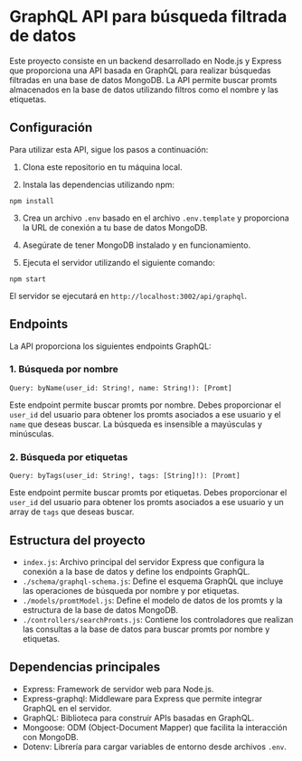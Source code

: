 # GraphQL API para búsqueda filtrada de datos

Este proyecto consiste en un backend desarrollado en Node.js y Express que proporciona una API basada en GraphQL para realizar búsquedas filtradas en una base de datos MongoDB. La API permite buscar promts almacenados en la base de datos utilizando filtros como el nombre y las etiquetas.

## Configuración

Para utilizar esta API, sigue los pasos a continuación:

1. Clona este repositorio en tu máquina local.

2. Instala las dependencias utilizando npm:

```npm install```

3. Crea un archivo `.env` basado en el archivo `.env.template` y proporciona la URL de conexión a tu base de datos MongoDB.

4. Asegúrate de tener MongoDB instalado y en funcionamiento.

5. Ejecuta el servidor utilizando el siguiente comando:

```npm start```

El servidor se ejecutará en `http://localhost:3002/api/graphql`.

## Endpoints

La API proporciona los siguientes endpoints GraphQL:

### 1. Búsqueda por nombre

```Query: byName(user_id: String!, name: String!): [Promt]```

Este endpoint permite buscar promts por nombre. Debes proporcionar el `user_id` del usuario para obtener los promts asociados a ese usuario y el `name` que deseas buscar. La búsqueda es insensible a mayúsculas y minúsculas.

### 2. Búsqueda por etiquetas

```Query: byTags(user_id: String!, tags: [String]!): [Promt]```


Este endpoint permite buscar promts por etiquetas. Debes proporcionar el `user_id` del usuario para obtener los promts asociados a ese usuario y un array de `tags` que deseas buscar.

## Estructura del proyecto

- `index.js`: Archivo principal del servidor Express que configura la conexión a la base de datos y define los endpoints GraphQL.
- `./schema/graphql-schema.js`: Define el esquema GraphQL que incluye las operaciones de búsqueda por nombre y por etiquetas.
- `./models/promtModel.js`: Define el modelo de datos de los promts y la estructura de la base de datos MongoDB.
- `./controllers/searchPromts.js`: Contiene los controladores que realizan las consultas a la base de datos para buscar promts por nombre y etiquetas.

## Dependencias principales

- Express: Framework de servidor web para Node.js.
- Express-graphql: Middleware para Express que permite integrar GraphQL en el servidor.
- GraphQL: Biblioteca para construir APIs basadas en GraphQL.
- Mongoose: ODM (Object-Document Mapper) que facilita la interacción con MongoDB.
- Dotenv: Librería para cargar variables de entorno desde archivos `.env`.
